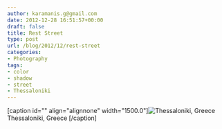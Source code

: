 ```yaml
---
author: karamanis.g@gmail.com
date: 2012-12-28 16:51:57+00:00
draft: false
title: Rest Street
type: post
url: /blog/2012/12/rest-street
categories:
- Photography
tags:
- color
- shadow
- street
- Thessaloniki
---
```


[caption id="" align="alignnone" width="1500.0"]![ Thessaloniki, Greece ](https://images.squarespace-cdn.com/content/v1/4f3f61bae4b063b909445965/1356713420294-SW42GFDO5RFUXY77LK91/ke17ZwdGBToddI8pDm48kF9aEDQaTpZHfWEO2zppK7Z7gQa3H78H3Y0txjaiv_0fDoOvxcdMmMKkDsyUqMSsMWxHk725yiiHCCLfrh8O1z5QPOohDIaIeljMHgDF5CVlOqpeNLcJ80NK65_fV7S1UX7HUUwySjcPdRBGehEKrDf5zebfiuf9u6oCHzr2lsfYZD7bBzAwq_2wCJyqgJebgg/R0012697.jpg?format=original)
 Thessaloniki, Greece [/caption]
